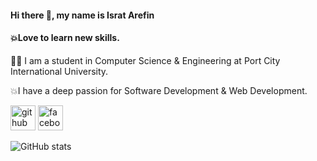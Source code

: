 #### Hi there 👋, my name is Israt Arefin
#### 💥Love to learn  new skills.

👩‍🎓 I am a student in Computer Science & Engineering at Port City International University.

💥I have a deep passion for Software Development & Web Development.


[<img src='https://cdn.jsdelivr.net/npm/simple-icons@3.0.1/icons/github.svg' alt='github' height='40'>](https://github.com/IsratAfrin826)  [<img src='https://cdn.jsdelivr.net/npm/simple-icons@3.0.1/icons/facebook.svg' alt='facebook' height='40'>](https://www.facebook.com/Israt)  

![GitHub stats](https://github-readme-stats.vercel.app/api?username=IsratAfrin826&show_icons=true)  


